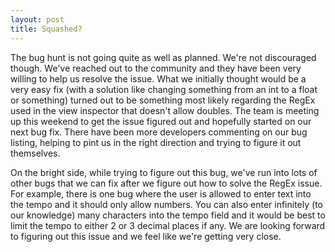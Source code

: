 ```yaml
---
layout: post
title: Squashed?
---
```

   
The bug hunt is not going quite as well as planned. We're not discouraged though. We've reached out to the community and they have been very willing to help us resolve the issue. What we initially thought would be a very easy fix (with a solution like changing something from an int to a float or something) turned out to be something most likely regarding the RegEx used in the view inspector that doesn't allow doubles. The team is meeting up this weekend to get the issue figured out and hopefully started on our next bug fix. There have been more developers commenting on our bug listing, helping to pint us in the right direction and trying to figure it out themselves. 


On the bright side, while trying to figure out this bug, we've run into lots of other bugs that we can fix after we figure out how to solve the RegEx issue. For example, there is one bug where the user is allowed to enter text into the tempo and it should only allow numbers. You can also enter infinitely (to our knowledge) many characters into the tempo field and it would be best to limit the tempo to either 2 or 3 decimal places if any. We are looking forward to figuring out this issue and we feel like we're getting very close.
